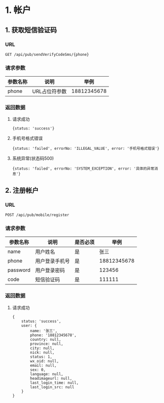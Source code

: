 # 1. 帐户
## 1. 获取短信验证码
### URL
`GET /api/pub/sendVerifyCodeSms/{phone}`

### 请求参数

| 参数名称 | 说明 | 举例 |
| -------- | ---- | ---- |
| phone | URL占位符参数 | 18812345678 |

### 返回数据

1. 请求成功

    ```
    {status: 'success'}
    ```

2. 手机号格式错误

    ```
    {status: 'failed', errorNo: 'ILLEGAL_VALUE', error: '手机号格式错误'}
    ```

3. 系统异常(状态码500)

    ```
    {status: 'failed', errorNo: 'SYSTEM_EXCEPTION', error: '具体的异常消息'}
    ```

## 2. 注册帐户
### URL
`POST /api/pub/mobile/register`

### 请求参数

| 参数名称 | 说明 |  是否必须 |举例 |
| -------- | ---- | --------- | --- |
| name | 用户姓名 | 是 | 张三 |
| phone | 用户登录手机号 | 是 | 18812345678 |
| password | 用户登录密码 | 是 | 123456 |
| code | 短信验证码 | 是 | 111111 |

### 返回数据
1. 请求成功

    ```
    {
        status: 'success',
        user: {
            name: '张三',
            phone: '18812345678',
            country: null,
            province: null,
            city: null,
            nick: null,
            status: 1,
            wx_oid: null,
            email: null,
            sex: 0,
            language: null,
            headimageurl: null,
            last_login_time: null,
            last_login_src: null
        }
    }
    ```



